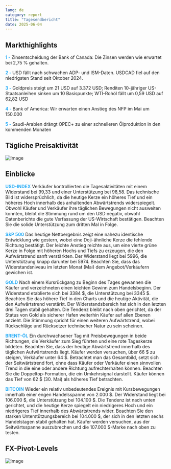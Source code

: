 ```yaml
---
lang: de
category: report
title: "Tagesendbericht"
date: 2025-06-04
---
```



<h2>Markthighlights</h2>
<strong style="color: #2caef7;">1 - </strong> Zinsentscheidung der Bank of Canada: Die Zinsen werden wie erwartet bei 2,75 % gehalten.

<strong style="color: #2caef7;">2 - </strong> USD fällt nach schwachen ADP- und ISM-Daten. USDCAD fiel auf den niedrigsten Stand seit Oktober 2024.

<strong style="color: #2caef7;">3 - </strong> Goldpreis steigt um 21 USD auf 3.372 USD; Renditen 10-jähriger US-Staatsanleihen sinken um 10 Basispunkte; WTI-Rohöl fällt um 0,59 USD auf 62,82 USD

<strong style="color: #2caef7;">4 - </strong> Bank of America: Wir erwarten einen Anstieg des NFP im Mai um 150.000

<strong style="color: #2caef7;">5 - </strong> Saudi-Arabien drängt OPEC+ zu einer schnelleren Ölproduktion in den kommenden Monaten



<h2>Tägliche Preisaktivität</h2>
<img src="https://markleighedu.github.io/img/Jun-2025/04-Jun-2025/price.jpg" alt="Image"/>

<h2>Einblicke</h2>
<strong style="color: #2caef7;">USD-INDEX</strong> Verkäufer kontrollierten die Tagesaktivitäten mit einem Widerstand bei 99,33 und einer Unterstützung bei 98,58. Das technische Bild ist widersprüchlich, da die heutige Kerze ein höheres Tief und ein höheres Hoch innerhalb des anhaltenden Abwärtstrends widerspiegelt. Obwohl Käufer und Verkäufer ihre täglichen Bewegungen nicht ausweiten konnten, bleibt die Stimmung rund um den USD negativ, obwohl Datenberichte die gute Verfassung der US-Wirtschaft bestätigen. Beachten Sie die solide Unterstützung zum dritten Mal in Folge.

<strong style="color: #2caef7;">S&P 500</strong> Das heutige Nettoergebnis zeigt eine nahezu identische Entwicklung wie gestern, wobei eine Doji-ähnliche Kerze die fehlende Richtung bestätigt. Der leichte Anstieg reichte aus, um eine vierte grüne Kerze in Folge mit höheren Hochs und Tiefs zu erzeugen, die den Aufwärtstrend sanft verstärkten. Der Widerstand liegt bei 5996, die Unterstützung knapp darunter bei 5974. Beachten Sie, dass das Widerstandsniveau im letzten Monat (Mai) dem Angebot/Verkäufern gewichen ist.

<strong style="color: #2caef7;">GOLD</strong> Nach einem Kursrückgang zu Beginn des Tages gewannen die Käufer und verzeichneten einen leichten Gewinn zum Handelsbeginn. Der Widerstand etablierte sich bei 3384 $, die Unterstützung bei 3345 $. Beachten Sie das höhere Tief in den Charts und die heutige Aktivität, die den Aufwärtstrend verstärkt. Der Widerstandsbereich hat sich in den letzten drei Tagen stabil gehalten. Die Tendenz bleibt nach oben gerichtet, da der Status von Gold als sicherer Hafen weiterhin Käufer auf allen Ebenen anzieht. Die Stimmung spricht für einen weiteren Aufwärtstrend, wobei Rückschläge und Rücksetzer technischer Natur zu sein scheinen.

<strong style="color: #2caef7;">BRENT-ÖL</strong> Ein durchwachsener Tag mit Preisbewegungen in beide Richtungen, die Verkäufer zum Sieg führten und eine rote Tageskerze bildeten. Beachten Sie, dass der heutige Abwärtstrend innerhalb des täglichen Aufwärtstrends liegt. Käufer werden versuchen, über 66 $ zu steigen, Verkäufer unter 64 $. Betrachtet man das Gesamtbild, setzt sich der Seitwärtstrend fort, ohne dass Käufer oder Verkäufer einen sinnvollen Trend in die eine oder andere Richtung aufrechterhalten können. Beachten Sie die Doppeltop-Formation, die ein Umkehrsignal darstellt. Käufer können das Tief von 62 $ (30. Mai) als höheres Tief betrachten.

<strong style="color: #2caef7;">BITCOIN</strong> Wieder ein relativ unbedeutendes Ereignis mit Kursbewegungen innerhalb einer engen Handelsspanne von 2.000 $. Der Widerstand liegt bei 106.000 $, die Unterstützung bei 104.100 $. Die Tendenz ist nach unten gerichtet, und die heutige Kerze spiegelt ein niedrigeres Hoch und ein niedrigeres Tief innerhalb des Abwärtstrends wider. Beachten Sie den starken Unterstützungsbereich bei 104.000 $, der sich in den letzten sechs Handelstagen stabil gehalten hat. Käufer werden versuchen, aus der Seitwärtsspanne auszubrechen und die 107.000 $-Marke nach oben zu testen.



<h2>FX-Pivot-Levels</h2>
<img src="https://markleighedu.github.io/img/Jun-2025/04-Jun-2025/pivot.jpg" alt="Image"/>
